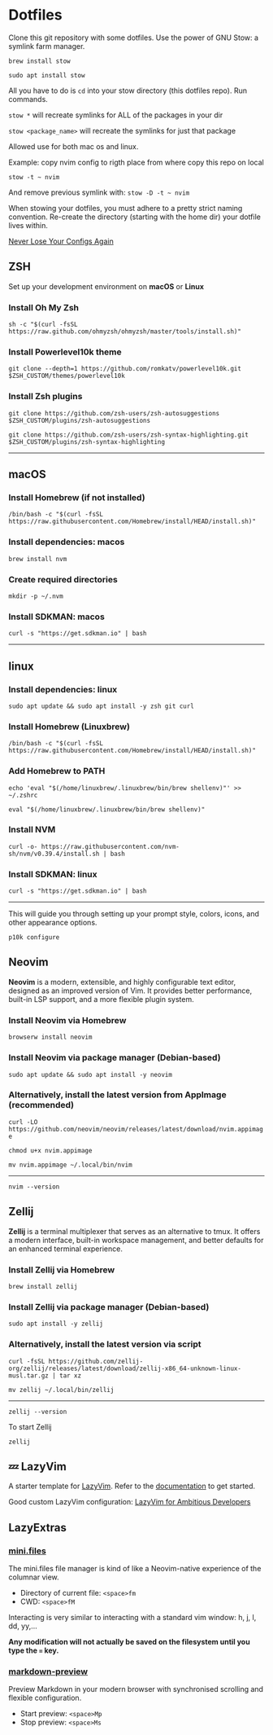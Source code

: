# Dotfiles

Clone this git repository with some dotfiles.
Use the power of GNU Stow: a symlink farm manager.

`brew install stow`

`sudo apt install stow`

All you have to do is `cd` into your stow directory (this dotfiles repo).
Run commands.

`stow *` will recreate symlinks for ALL of the packages in your dir

`stow <package_name>` will recreate the symlinks for just that package

Allowed use for both mac os and linux.

Example: copy nvim config to rigth place from where copy this repo on local

`stow -t ~ nvim`

And remove previous symlink with: `stow -D -t ~ nvim`

When stowing your dotfiles, you must adhere to a pretty strict naming convention.
Re-create the directory (starting with the home dir) your dotfile lives within.

[Never Lose Your Configs Again](https://typecraft.dev/tutorial/never-lose-your-configs-again)

## ZSH

Set up your development environment on **macOS** or **Linux**

### Install Oh My Zsh

`sh -c "$(curl -fsSL https://raw.github.com/ohmyzsh/ohmyzsh/master/tools/install.sh)"`

### Install Powerlevel10k theme

`git clone --depth=1 https://github.com/romkatv/powerlevel10k.git $ZSH_CUSTOM/themes/powerlevel10k`

### Install Zsh plugins

`git clone https://github.com/zsh-users/zsh-autosuggestions $ZSH_CUSTOM/plugins/zsh-autosuggestions`

`git clone
https://github.com/zsh-users/zsh-syntax-highlighting.git $ZSH_CUSTOM/plugins/zsh-syntax-highlighting`

---

## macOS

### Install Homebrew (if not installed)

`/bin/bash -c "$(curl -fsSL https://raw.githubusercontent.com/Homebrew/install/HEAD/install.sh)"`

### Install dependencies: macos

`brew install nvm`

### Create required directories

`mkdir -p ~/.nvm`

### Install SDKMAN: macos

`curl -s "https://get.sdkman.io" | bash`

---

## linux

### Install dependencies: linux

`sudo apt update && sudo apt install -y zsh git curl`

### Install Homebrew (Linuxbrew)

`/bin/bash -c "$(curl -fsSL https://raw.githubusercontent.com/Homebrew/install/HEAD/install.sh)"`

### Add Homebrew to PATH

`echo 'eval "$(/home/linuxbrew/.linuxbrew/bin/brew shellenv)"' >> ~/.zshrc`

`eval "$(/home/linuxbrew/.linuxbrew/bin/brew shellenv)"`

### Install NVM

`curl -o- https://raw.githubusercontent.com/nvm-sh/nvm/v0.39.4/install.sh | bash`

### Install SDKMAN: linux

`curl -s "https://get.sdkman.io" | bash`

---

This will guide you through setting up your prompt
style, colors, icons, and other appearance options.

`p10k configure`

## Neovim

**Neovim** is a modern, extensible, and highly configurable text editor,
designed as an improved version of Vim. It provides better performance,
built-in LSP support, and a more flexible plugin system.

### Install Neovim via Homebrew

`browserw install neovim`

### Install Neovim via package manager (Debian-based)

`sudo apt update && sudo apt install -y neovim`

### Alternatively, install the latest version from AppImage (recommended)

`curl -LO https://github.com/neovim/neovim/releases/latest/download/nvim.appimage`

`chmod u+x nvim.appimage`

`mv nvim.appimage ~/.local/bin/nvim`

---
`nvim --version`

## Zellij

**Zellij** is a terminal multiplexer that serves as an alternative to tmux.
It offers a modern interface, built-in workspace management,
and better defaults for an enhanced terminal experience.

### Install Zellij via Homebrew

`brew install zellij`

### Install Zellij via package manager (Debian-based)

`sudo apt install -y zellij`

### Alternatively, install the latest version via script

`curl -fsSL
https://github.com/zellij-org/zellij/releases/latest/download/zellij-x86_64-unknown-linux-musl.tar.gz
| tar xz`

`mv zellij ~/.local/bin/zellij`

---
`zellij --version`

To start Zellij

`zellij`

## 💤 LazyVim

A starter template for [LazyVim](https://github.com/LazyVim/LazyVim).
Refer to the [documentation](https://lazyvim.github.io/installation) to get started.

Good custom LazyVim configuration: [LazyVim for Ambitious Developers](https://lazyvim-ambitious-devs.phillips.codes/)

## LazyExtras

### [mini.files](https://github.com/echasnovski/mini.files)

The mini.files file manager is kind of like a
Neovim-native experience of the columnar view.

- Directory of current file: `<space>fm`
- CWD: `<space>fM`

Interacting is very similar to interacting with a
standard vim window: h, j, l, dd, yy,...

**Any modification will not actually be saved
on the filesystem until you type the `=` key.**

### [markdown-preview](https://github.com/iamcco/markdown-preview.nvim)

Preview Markdown in your modern browser
with synchronised scrolling and flexible configuration.

- Start preview: `<space>Mp`
- Stop preview: `<space>Ms`
